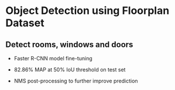 # Object Detection using Floorplan Dataset
## Detect rooms, windows and doors

- Faster R-CNN model fine-tuning

- 82.86% MAP at 50% IoU threshold on test set

- NMS post-processing to further improve prediction
